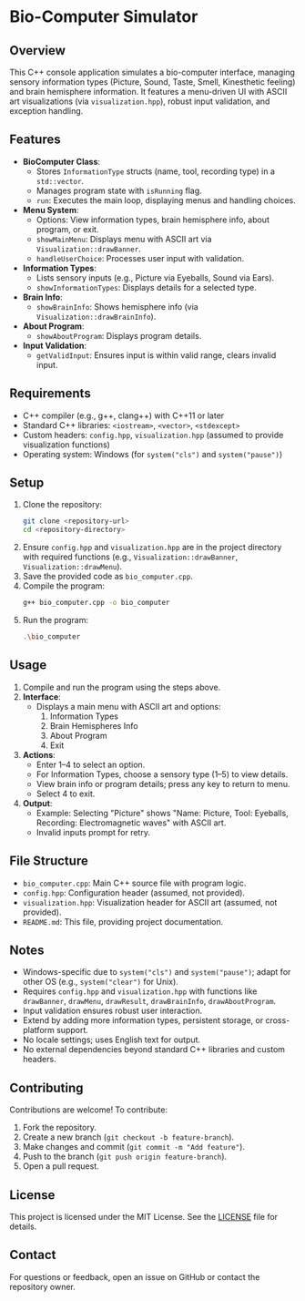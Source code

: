 # Bio-Computer Simulator

## Overview
This C++ console application simulates a bio-computer interface, managing sensory information types (Picture, Sound, Taste, Smell, Kinesthetic feeling) and brain hemisphere information. It features a menu-driven UI with ASCII art visualizations (via `visualization.hpp`), robust input validation, and exception handling.

## Features
- **BioComputer Class**:
  - Stores `InformationType` structs (name, tool, recording type) in a `std::vector`.
  - Manages program state with `isRunning` flag.
  - `run`: Executes the main loop, displaying menus and handling choices.
- **Menu System**:
  - Options: View information types, brain hemisphere info, about program, or exit.
  - `showMainMenu`: Displays menu with ASCII art via `Visualization::drawBanner`.
  - `handleUserChoice`: Processes user input with validation.
- **Information Types**:
  - Lists sensory inputs (e.g., Picture via Eyeballs, Sound via Ears).
  - `showInformationTypes`: Displays details for a selected type.
- **Brain Info**:
  - `showBrainInfo`: Shows hemisphere info (via `Visualization::drawBrainInfo`).
- **About Program**:
  - `showAboutProgram`: Displays program details.
- **Input Validation**:
  - `getValidInput`: Ensures input is within valid range, clears invalid input.

## Requirements
- C++ compiler (e.g., g++, clang++) with C++11 or later
- Standard C++ libraries: `<iostream>`, `<vector>`, `<stdexcept>`
- Custom headers: `config.hpp`, `visualization.hpp` (assumed to provide visualization functions)
- Operating system: Windows (for `system("cls")` and `system("pause")`)

## Setup
1. Clone the repository:
   ```bash
   git clone <repository-url>
   cd <repository-directory>
   ```
2. Ensure `config.hpp` and `visualization.hpp` are in the project directory with required functions (e.g., `Visualization::drawBanner`, `Visualization::drawMenu`).
3. Save the provided code as `bio_computer.cpp`.
4. Compile the program:
   ```bash
   g++ bio_computer.cpp -o bio_computer
   ```
5. Run the program:
   ```bash
   .\bio_computer
   ```

## Usage
1. Compile and run the program using the steps above.
2. **Interface**:
   - Displays a main menu with ASCII art and options:
     1. Information Types
     2. Brain Hemispheres Info
     3. About Program
     4. Exit
3. **Actions**:
   - Enter 1–4 to select an option.
   - For Information Types, choose a sensory type (1–5) to view details.
   - View brain info or program details; press any key to return to menu.
   - Select 4 to exit.
4. **Output**:
   - Example: Selecting "Picture" shows "Name: Picture, Tool: Eyeballs, Recording: Electromagnetic waves" with ASCII art.
   - Invalid inputs prompt for retry.

## File Structure
- `bio_computer.cpp`: Main C++ source file with program logic.
- `config.hpp`: Configuration header (assumed, not provided).
- `visualization.hpp`: Visualization header for ASCII art (assumed, not provided).
- `README.md`: This file, providing project documentation.

## Notes
- Windows-specific due to `system("cls")` and `system("pause")`; adapt for other OS (e.g., `system("clear")` for Unix).
- Requires `config.hpp` and `visualization.hpp` with functions like `drawBanner`, `drawMenu`, `drawResult`, `drawBrainInfo`, `drawAboutProgram`.
- Input validation ensures robust user interaction.
- Extend by adding more information types, persistent storage, or cross-platform support.
- No locale settings; uses English text for output.
- No external dependencies beyond standard C++ libraries and custom headers.

## Contributing
Contributions are welcome! To contribute:
1. Fork the repository.
2. Create a new branch (`git checkout -b feature-branch`).
3. Make changes and commit (`git commit -m "Add feature"`).
4. Push to the branch (`git push origin feature-branch`).
5. Open a pull request.

## License
This project is licensed under the MIT License. See the [LICENSE](LICENSE) file for details.

## Contact
For questions or feedback, open an issue on GitHub or contact the repository owner.